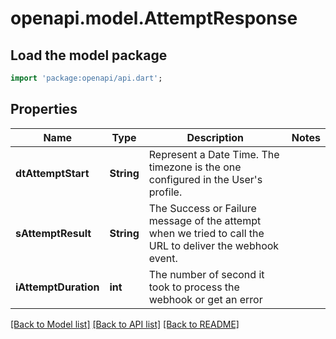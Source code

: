 # openapi.model.AttemptResponse

## Load the model package
```dart
import 'package:openapi/api.dart';
```

## Properties
Name | Type | Description | Notes
------------ | ------------- | ------------- | -------------
**dtAttemptStart** | **String** | Represent a Date Time. The timezone is the one configured in the User's profile. | 
**sAttemptResult** | **String** | The Success or Failure message of the attempt when we tried to call the URL to deliver the webhook event. | 
**iAttemptDuration** | **int** | The number of second it took to process the webhook or get an error | 

[[Back to Model list]](../README.md#documentation-for-models) [[Back to API list]](../README.md#documentation-for-api-endpoints) [[Back to README]](../README.md)


